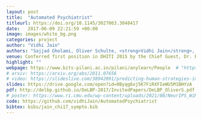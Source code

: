 ```yaml
---
layout: post
title:  "Automated Psychiatrist"
titleurl: https://doi.org/10.1145/3027063.3048417
date:   2017-06-09 22:21:59 +00:00
image: images/white_bg.png
categories: project
author: "Vidhi Jain"
authors: "Sajjad Gholami, Oliver Schulte, <strong>Vidhi Jain</strong>, Qiang Zhao."
venue: Conferred first position in DHITI 2015 by the Chief Guest, Dr. Bindeshwar Pathak, Founder of Sulabh International
highlight: ""
webpage: https://www.bits-pilani.ac.in/pilani/anylearn/People  # "https://sites.google.com/andrew.cmu.edu/ttp/home"
# arxiv: https://arxiv.org/abs/2011.07656
# video: https://slideslive.com/38942091/predicting-human-strategies-in-simulated-search-and-rescue
slides: https://drive.google.com/open?id=0Byqg6oj5K7FiRXFIeWU5M1BHYzA
pdf: http://delbp.github.io/DeLBP-2017/InvitedPapers/DeLBP_OliverS.pdf
# poster: https://www.ri.cmu.edu/wp-content/uploads/2021/08/NeurIPS_WiML.pdf
code: https://github.com/vidhiJain/AutomatedPsychiatrist
bibtex: bibs/jain_chi17_sympto.bib
---
```

